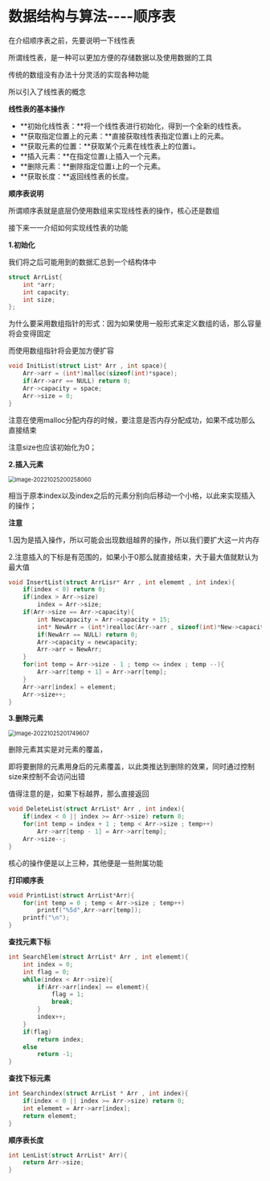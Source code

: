 # 数据结构与算法----顺序表

在介绍顺序表之前，先要说明一下线性表

所谓线性表，是一种可以更加方便的存储数据以及使用数据的工具

传统的数组没有办法十分灵活的实现各种功能

所以引入了线性表的概念

**线性表的基本操作**

* **初始化线性表：**将一个线性表进行初始化，得到一个全新的线性表。
* **获取指定位置上的元素：**直接获取线性表指定位置`i`上的元素。
* **获取元素的位置：**获取某个元素在线性表上的位置`i`。
* **插入元素：**在指定位置`i`上插入一个元素。
* **删除元素：**删除指定位置`i`上的一个元素。
* **获取长度：**返回线性表的长度。



**顺序表说明**

所谓顺序表就是底层仍使用数组来实现线性表的操作，核心还是数组

接下来一一介绍如何实现线性表的功能



**1.初始化**

我们将之后可能用到的数据汇总到一个结构体中

```c
struct ArrList{
    int *arr;
    int capacity;
    int size;
};
```



为什么要采用数组指针的形式：因为如果使用一般形式来定义数组的话，那么容量将会变得固定

而使用数组指针将会更加方便扩容



```c
void InitList(struct List* Arr , int space){
    Arr->arr = (int*)malloc(sizeof(int)*space);
    if(Arr->arr == NULL) return 0;
    Arr->capacity = space;
    Arr->size = 0;
}
```

 注意在使用malloc分配内存的时候，要注意是否内存分配成功，如果不成功那么直接结束

注意size也应该初始化为0；



**2.插入元素**

<img src="C:\Users\阴铭洋\Desktop\CSDN\图片\image-20221025200258060.png" alt="image-20221025200258060" style="zoom:80%;" />

相当于原本index以及index之后的元素分别向后移动一个小格，以此来实现插入的操作；

**注意**

1.因为是插入操作，所以可能会出现数组越界的操作，所以我们要扩大这一片内存

2.注意插入的下标是有范围的，如果小于0那么就直接结束，大于最大值就默认为最大值



```c
void InsertList(struct ArrLisr* Arr , int elememt , int index){
    if(index < 0) return 0;
    if(index > Arr->size)
        index = Arr->size;
    if(Arr->size == Arr->capacity){
        int Newcapacity = Arr->capacity + 15;
        int* NewArr = (int*)realloc(Arr->arr , sizeof(int)*New->capacity);
        if(NewArr == NULL) return 0;
        Arr->capacity = newcapacity;
        Arr->arr = NewArr;
    }
    for(int temp = Arr->size - 1 ; temp <= index ; temp --){
        Arr->arr[temp + 1] = Arr->arr[temp];
    }
    Arr->arr[index] = element;
    Arr->size++;
}
```



**3.删除元素**

<img src="C:\Users\阴铭洋\Desktop\CSDN\图片\image-20221025201749607.png" alt="image-20221025201749607" style="zoom:80%;" />

删除元素其实是对元素的覆盖，

即将要删除的元素用身后的元素覆盖，以此类推达到删除的效果，同时通过控制size来控制不会访问出错

值得注意的是，如果下标越界，那么直接返回



```c
void DeleteList(struct ArrList* Arr , int index){
    if(index < 0 || index >= Arr->size) return 0;
    for(int temp = index + 1 ; temp < Arr->size ; temp++)
        Arr->arr[temp - 1] = Arr->arr[temp];
    Arr->size--;
}
```



核心的操作便是以上三种，其他便是一些附属功能

**打印顺序表**

```c
void PrintList(struct ArrList*Arr){
    for(int temp = 0 ; temp < Arr->size ; temp++)
        printf("%5d",Arr->arr[temp]);
    printf("\n");
}
```

**查找元素下标**

```c
int SearchElem(struct ArrList* Arr , int elememt){
    int index = 0;
    int flag = 0;
    while(index < Arr->size){
        if(Arr->arr[index] == elememt){
            flag = 1;
            break;
        }
        index++;
    }
    if(flag)
        return index;
    else
        return -1;
}
```

**查找下标元素**

```c
int Searchindex(struct ArrList * Arr , int index){
    if(index < 0 || index >= Arr->size) return 0;
    int elememt = Arr->arr[index];
    return elememt;
}
```

**顺序表长度**

```c
int LenList(struct ArrList* Arr){
    return Arr->size;
}
```

